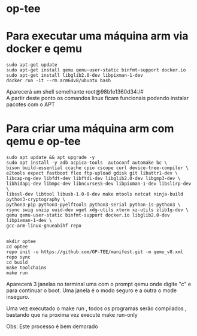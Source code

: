 # op-tee

# Para executar uma máquina arm via docker e qemu

	sudo apt-get update
 	sudo apt-get install qemu qemu-user-static binfmt-support docker.io
  	sudo apt-get install libglib2.0-dev libpixman-1-dev
  	docker run -it --rm arm64v8/ubuntu bash
Aparecerá um shell semelhante root@98b1e1360d34:/#  
A partir deste ponto os comandos linux ficam funcionais podendo instalar pacotes com o APT 


  # Para criar uma máquina arm com qemu e op-tee

	sudo apt update && apt upgrade -y
	sudo apt install -y adb acpica-tools  autoconf automake bc \
	bison build-essential ccache cpio cscope curl device-tree-compiler \
	e2tools expect fastboot flex ftp-upload gdisk git libattr1-dev \
	libcap-ng-dev libfdt-dev libftdi-dev libglib2.0-dev libgmp3-dev \
	libhidapi-dev libmpc-dev libncurses5-dev libpixman-1-dev libslirp-dev \
	libssl-dev libtool libusb-1.0-0-dev make mtools netcat ninja-build python3-cryptography \
	python3-pip python3-pyelftools python3-serial python-is-python3 \
	rsync swig unzip uuid-dev wget xdg-utils xterm xz-utils zlib1g-dev \
	qemu qemu-user-static binfmt-support docker.io libglib2.0-dev libpixman-1-dev \
	gcc-arm-linux-gnueabihf repo


	mkdir optee
	cd optee
	repo init -u https://github.com/OP-TEE/manifest.git -m qemu_v8.xml
	repo sync
	cd build
	make toolchains
	make run

 Aparecerá 3 janelas no terminal uma com o prompt qemu onde digite "c" e <ENTER> para continuar o boot.
 Uma janela é o modo seguro e a outra o mode inseguro.

 Uma vez executado o make run , todos os programas serão compilados , bastando que na proxima vez execute
 	make run-only

Obs: Este processo é bem demorado
  

